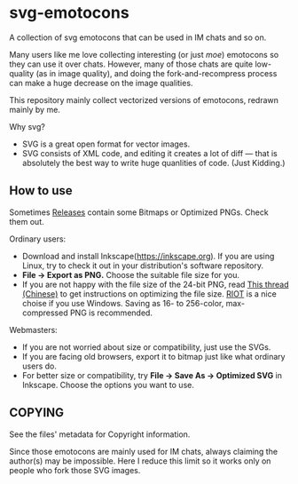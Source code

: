 svg-emotocons
=============

A collection of svg emotocons that can be used in IM chats and so on. 

Many users like me love collecting interesting (or just _moe_) emotocons so they can use
it over chats. However, many of those chats are quite low-quality (as in image quality), 
and doing the fork-and-recompress process can make a huge decrease on the image qualities.

This repository mainly collect vectorized versions of emotocons, redrawn mainly by me.

Why svg?
- SVG is a great open format for vector images.
- SVG consists of XML code, and editing it creates a lot of diff — that is absolutely the
  best way to write huge quanlities of code. (Just Kidding.)

How to use
----------

Sometimes [Releases](https://github.com/Arthur2e5/svg-emotocons/Releases) contain some Bitmaps
or Optimized PNGs. Check them out.

Ordinary users: 
- Download and install Inkscape(https://inkscape.org). If you are using Linux, try to check
  it out in your distribution's software repository. 
- **File -> Export as PNG.** Choose the suitable file size for you.
- If you are not happy with the file size of the 24-bit PNG, read 
  [This thread (Chinese)](https://www.equn.com/forum/forum.php?mod=viewthread&tid=38948) to get
  instructions on optimizing the file size. [RIOT](http://luci.criosweb.ro/riot/) is a nice
  choise if you use Windows. Saving as 16- to 256-color, max-compressed PNG is recommended.

Webmasters:
- If you are not worried about size or compatibility, just use the SVGs.
- If you are facing old browsers, export it to bitmap just like what ordinary users do.
- For better size or compatibility, try **File -> Save As -> Optimized SVG** in Inkscape.
  Choose the options you want to use.

COPYING
-------

See the files' metadata for Copyright information. 

Since those emotocons are mainly used for IM chats, always claiming the author(s) may be impossible.
Here I reduce this limit so it works only on people who fork those SVG images.
